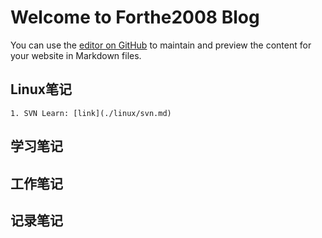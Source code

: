 Welcome to Forthe2008 Blog
=
You can use the [editor on GitHub](https://github.com/forthe2008/forthe2008.github.io/edit/master/README.md) to maintain and preview the content for your website in Markdown files.

## Linux笔记
    1. SVN Learn: [link](./linux/svn.md)
## 学习笔记
## 工作笔记
## 记录笔记
